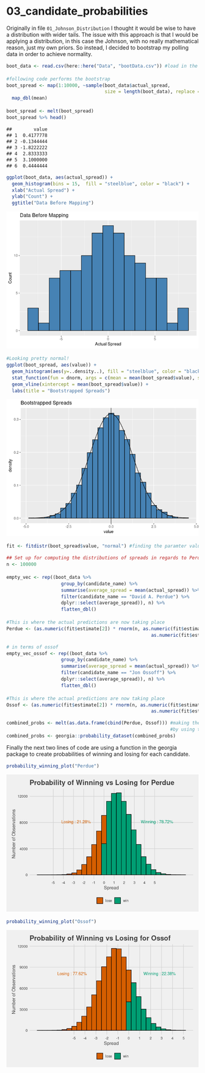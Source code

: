 03\_candidate\_probabilities
================

Originally in file `01_Johnson_Distribution` I thought it would be wise
to have a distribution with wider tails. The issue with this approach is
that I would be applying a distribution, in this case the Johnson, with
no really mathematical reason, just my own priors. So instead, I decided
to bootstrap my polling data in order to achieve
normality.

``` r
boot_data <- read.csv(here::here("Data", "bootData.csv")) #load in the dataset formated for bootstrapping

#following code performs the bootstrap
boot_spread <- map(1:10000, ~sample(boot_data$actual_spread, 
                                    size = length(boot_data), replace = TRUE)) %>%
  map_dbl(mean)

boot_spread <- melt(boot_spread)
boot_spread %>% head()
```

    ##        value
    ## 1  0.4177778
    ## 2 -0.1344444
    ## 3 -1.8222222
    ## 4  2.8333333
    ## 5  3.1000000
    ## 6  0.4444444

``` r
ggplot(boot_data, aes(actual_spread)) +
  geom_histogram(bins = 15,  fill = "steelblue", color = "black") +
  xlab("Actual Spread") +
  ylab("Count") +
  ggtitle("Data Before Mapping")
```

![](03_candidate_probabilities_files/figure-gfm/unnamed-chunk-3-1.png)<!-- -->

``` r
#Looking pretty normal!
ggplot(boot_spread, aes(value)) +
  geom_histogram(aes(y=..density..), fill = "steelblue", color = "black") +
  stat_function(fun = dnorm, args = c(mean = mean(boot_spread$value), sd = sd(boot_spread$value))) +
  geom_vline(xintercept = mean(boot_spread$value)) +
  labs(title = "Bootstrapped Spreads")
```

![](03_candidate_probabilities_files/figure-gfm/unnamed-chunk-4-1.png)<!-- -->

``` r
fit <- fitdistr(boot_spread$value, "normal") #finding the paramter values
```

``` r
## Set up for computing the distributions of spreads in regards to Perdue
n <- 100000

empty_vec <- rep((boot_data %>%
                    group_by(candidate_name) %>%
                    summarise(average_spread = mean(actual_spread)) %>%
                    filter(candidate_name == "David A. Perdue") %>%
                    dplyr::select(average_spread)), n) %>%
                    flatten_dbl()

#This is where the actual predictions are now taking place
Perdue <- (as.numeric(fit$estimate[2]) * rnorm(n, as.numeric(fit$estimate[1]), 
                                                     as.numeric(fit$estimate[2]))) + empty_vec 
```

``` r
# in terms of ossof
empty_vec_ossof <- rep((boot_data %>%
                    group_by(candidate_name) %>%
                    summarise(average_spread = mean(actual_spread)) %>%
                    filter(candidate_name == "Jon Ossoff") %>%
                    dplyr::select(average_spread)), n) %>%
                    flatten_dbl()

#This is where the actual predictions are now taking place
Ossof <- (as.numeric(fit$estimate[2]) * rnorm(n, as.numeric(fit$estimate[1]), 
                                                     as.numeric(fit$estimate[2]))) + empty_vec_ossof 
```

``` r
combined_probs <- melt(as.data.frame(cbind(Perdue, Ossof))) #making the data ggplot friendly 
                                                            #by using the reshape pacakge
combined_probs <- georgia::probability_dataset(combined_probs)
```

Finally the next two lines of code are using a function in the georgia
package to create probabilities of winning and losing for each
candidate.

``` r
probability_winning_plot("Perdue")
```

![](03_candidate_probabilities_files/figure-gfm/unnamed-chunk-9-1.png)<!-- -->

``` r
probability_winning_plot("Ossof")
```

![](03_candidate_probabilities_files/figure-gfm/unnamed-chunk-10-1.png)<!-- -->
